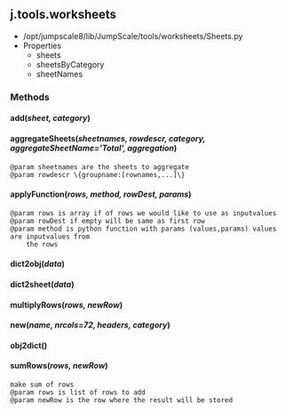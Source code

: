 <!-- toc -->
## j.tools.worksheets

- /opt/jumpscale8/lib/JumpScale/tools/worksheets/Sheets.py
- Properties
    - sheets
    - sheetsByCategory
    - sheetNames

### Methods

#### add(*sheet, category*) 

#### aggregateSheets(*sheetnames, rowdescr, category, aggregateSheetName='Total', aggregation*) 

```
@param sheetnames are the sheets to aggregate
@param rowdescr \{groupname:[rownames,...]\}

```

#### applyFunction(*rows, method, rowDest, params*) 

```
@param rows is array if of rows we would like to use as inputvalues
@param rowDest if empty will be same as first row
@param method is python function with params (values,params) values are inputvalues from
    the rows

```

#### dict2obj(*data*) 

#### dict2sheet(*data*) 

#### multiplyRows(*rows, newRow*) 

#### new(*name, nrcols=72, headers, category*) 

#### obj2dict() 

#### sumRows(*rows, newRow*) 

```
make sum of rows
@param rows is list of rows to add
@param newRow is the row where the result will be stored

```

